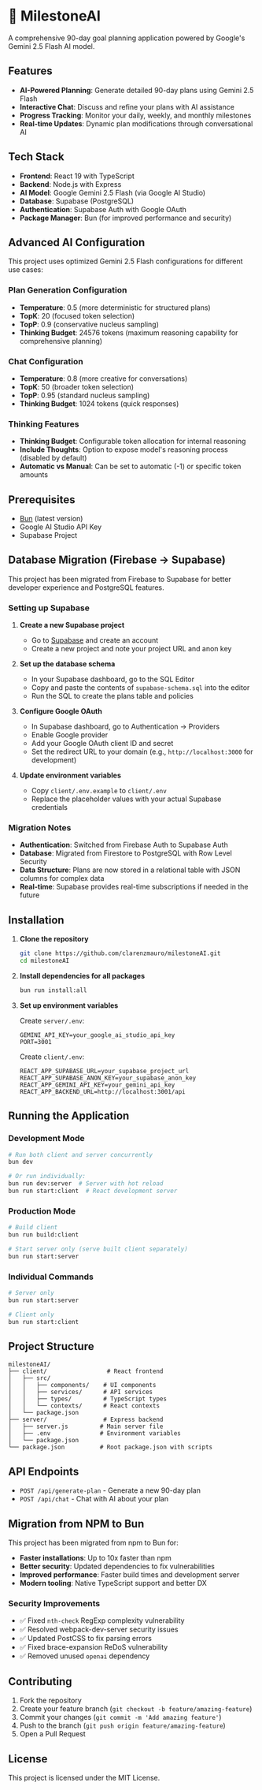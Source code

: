 # 🚀 MilestoneAI

A comprehensive 90-day goal planning application powered by Google's Gemini 2.5 Flash AI model.

## Features

- **AI-Powered Planning**: Generate detailed 90-day plans using Gemini 2.5 Flash
- **Interactive Chat**: Discuss and refine your plans with AI assistance
- **Progress Tracking**: Monitor your daily, weekly, and monthly milestones
- **Real-time Updates**: Dynamic plan modifications through conversational AI

## Tech Stack

- **Frontend**: React 19 with TypeScript
- **Backend**: Node.js with Express
- **AI Model**: Google Gemini 2.5 Flash (via Google AI Studio)
- **Database**: Supabase (PostgreSQL)
- **Authentication**: Supabase Auth with Google OAuth
- **Package Manager**: Bun (for improved performance and security)

## Advanced AI Configuration

This project uses optimized Gemini 2.5 Flash configurations for different use cases:

### Plan Generation Configuration
- **Temperature**: 0.5 (more deterministic for structured plans)
- **TopK**: 20 (focused token selection)
- **TopP**: 0.9 (conservative nucleus sampling)
- **Thinking Budget**: 24576 tokens (maximum reasoning capability for comprehensive planning)

### Chat Configuration  
- **Temperature**: 0.8 (more creative for conversations)
- **TopK**: 50 (broader token selection)
- **TopP**: 0.95 (standard nucleus sampling)
- **Thinking Budget**: 1024 tokens (quick responses)

### Thinking Features
- **Thinking Budget**: Configurable token allocation for internal reasoning
- **Include Thoughts**: Option to expose model's reasoning process (disabled by default)
- **Automatic vs Manual**: Can be set to automatic (-1) or specific token amounts

## Prerequisites

- [Bun](https://bun.sh) (latest version)
- Google AI Studio API Key
- Supabase Project

## Database Migration (Firebase → Supabase)

This project has been migrated from Firebase to Supabase for better developer experience and PostgreSQL features.

### Setting up Supabase

1. **Create a new Supabase project**
   - Go to [Supabase](https://supabase.com) and create an account
   - Create a new project and note your project URL and anon key

2. **Set up the database schema**
   - In your Supabase dashboard, go to the SQL Editor
   - Copy and paste the contents of `supabase-schema.sql` into the editor
   - Run the SQL to create the plans table and policies

3. **Configure Google OAuth**
   - In Supabase dashboard, go to Authentication → Providers
   - Enable Google provider
   - Add your Google OAuth client ID and secret
   - Set the redirect URL to your domain (e.g., `http://localhost:3000` for development)

4. **Update environment variables**
   - Copy `client/.env.example` to `client/.env`
   - Replace the placeholder values with your actual Supabase credentials

### Migration Notes

- **Authentication**: Switched from Firebase Auth to Supabase Auth
- **Database**: Migrated from Firestore to PostgreSQL with Row Level Security
- **Data Structure**: Plans are now stored in a relational table with JSON columns for complex data
- **Real-time**: Supabase provides real-time subscriptions if needed in the future

## Installation

1. **Clone the repository**
   ```bash
   git clone https://github.com/clarenzmauro/milestoneAI.git
   cd milestoneAI
   ```

2. **Install dependencies for all packages**
   ```bash
   bun run install:all
   ```

3. **Set up environment variables**
   
   Create `server/.env`:
   ```env
   GEMINI_API_KEY=your_google_ai_studio_api_key
   PORT=3001
   ```

   Create `client/.env`:
   ```env
   REACT_APP_SUPABASE_URL=your_supabase_project_url
   REACT_APP_SUPABASE_ANON_KEY=your_supabase_anon_key
   REACT_APP_GEMINI_API_KEY=your_gemini_api_key
   REACT_APP_BACKEND_URL=http://localhost:3001/api
   ```

## Running the Application

### Development Mode
```bash
# Run both client and server concurrently
bun dev

# Or run individually:
bun run dev:server  # Server with hot reload
bun run start:client  # React development server
```

### Production Mode
```bash
# Build client
bun run build:client

# Start server only (serve built client separately)
bun run start:server
```

### Individual Commands
```bash
# Server only
bun run start:server

# Client only  
bun run start:client
```

## Project Structure

```
milestoneAI/
├── client/                 # React frontend
│   ├── src/
│   │   ├── components/    # UI components
│   │   ├── services/      # API services
│   │   ├── types/         # TypeScript types
│   │   └── contexts/      # React contexts
│   └── package.json
├── server/                # Express backend
│   ├── server.js         # Main server file
│   ├── .env              # Environment variables
│   └── package.json
└── package.json          # Root package.json with scripts
```

## API Endpoints

- `POST /api/generate-plan` - Generate a new 90-day plan
- `POST /api/chat` - Chat with AI about your plan

## Migration from NPM to Bun

This project has been migrated from npm to Bun for:
- **Faster installations**: Up to 10x faster than npm
- **Better security**: Updated dependencies to fix vulnerabilities
- **Improved performance**: Faster build times and development server
- **Modern tooling**: Native TypeScript support and better DX

### Security Improvements
- ✅ Fixed `nth-check` RegExp complexity vulnerability
- ✅ Resolved webpack-dev-server security issues  
- ✅ Updated PostCSS to fix parsing errors
- ✅ Fixed brace-expansion ReDoS vulnerability
- ✅ Removed unused `openai` dependency

## Contributing

1. Fork the repository
2. Create your feature branch (`git checkout -b feature/amazing-feature`)
3. Commit your changes (`git commit -m 'Add amazing feature'`)
4. Push to the branch (`git push origin feature/amazing-feature`)
5. Open a Pull Request

## License

This project is licensed under the MIT License.

